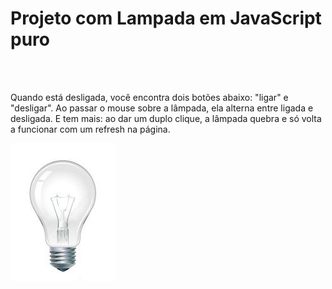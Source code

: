 # Projeto com Lampada em JavaScript puro
<br>
<br>
<p>Quando está desligada, você encontra dois botões abaixo: "ligar" e "desligar". Ao passar o mouse sobre a lâmpada, ela alterna entre ligada e desligada. E tem mais: ao dar um duplo clique, a lâmpada quebra e só volta a funcionar com um refresh na página.</p>
<img src="https://github.com/viannaingrid/lampada_js/blob/main/assets/img/desligada.jpg"> 
